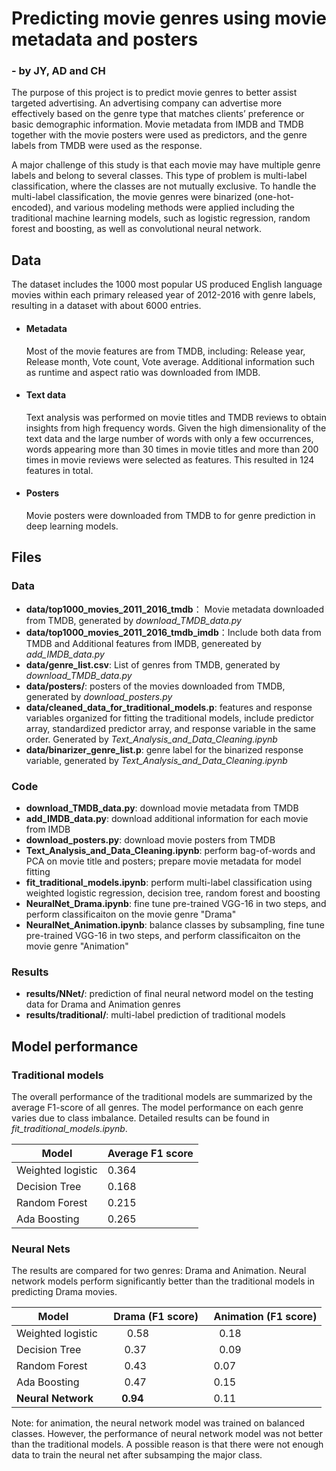 # Predicting movie genres using movie metadata and posters
### - by JY, AD and CH

The purpose of this project is to predict movie genres to better assist targeted advertising. An advertising company can advertise more effectively based on the genre type that matches clients’ preference or basic demographic information. Movie metadata from IMDB and TMDB together with the movie posters were used as predictors, and the genre labels from TMDB were used as the response. 

A major challenge of this study is that each movie may have multiple genre labels and belong to several classes. This type of problem is multi-label classification, where the classes are not mutually exclusive. To handle the multi-label classification, the movie genres were binarized (one-hot-encoded), and various modeling methods were applied including the traditional machine learning models, such as logistic regression, random forest and boosting, as well as convolutional neural network. 

## Data
The dataset includes the 1000 most popular US produced English language movies within each primary released year of 2012-2016 with genre labels, resulting in a dataset with about 6000 entries.

- #### Metadata
    Most of the movie features are from TMDB, including: Release year, Release month, Vote count, Vote average. Additional information such as runtime and aspect ratio was downloaded from IMDB. 
- #### Text data
    Text analysis was performed on movie titles and TMDB reviews to obtain insights from high frequency words. Given the high dimensionality of the text data and the large number of words with only a few occurrences, words appearing more than 30 times in movie titles and more than 200 times in movie reviews were selected as features. This resulted in 124 features in total. 
- #### Posters
    Movie posters were downloaded from TMDB to for genre prediction in deep learning models.


## Files
### Data
- **data/top1000_movies_2011_2016_tmdb**： Movie metadata downloaded from TMDB, generated by *download_TMDB_data.py*
- **data/top1000_movies_2011_2016_tmdb_imdb**：Include both data from TMDB and Additional features from IMDB, genereated by *add_IMDB_data.py*
- **data/genre_list.csv**: List of genres from TMDB, generated by *download_TMDB_data.py*
- **data/posters/**: posters of the movies downloaded from TMDB, generated by *download_posters.py*
- **data/cleaned_data_for_traditional_models.p**: features and response variables organized for fitting the traditional models, include predictor array, standardized predictor array, and response variable in the same order. Generated by *Text_Analysis_and_Data_Cleaning.ipynb*
- **data/binarizer_genre_list.p**: genre label for the binarized response variable, generated by *Text_Analysis_and_Data_Cleaning.ipynb*

### Code
- **download_TMDB_data.py**: download movie metadata from TMDB
- **add_IMDB_data.py**: download additional information for each movie from IMDB
- **download_posters.py**: download movie posters from TMDB
- **Text_Analysis_and_Data_Cleaning.ipynb**: perform bag-of-words and PCA on movie title and posters; prepare movie metadata for model fitting
- **fit_traditional_models.ipynb**: perform multi-label classification using weighted logistic regression, decision tree, random forest and boosting
- **NeuralNet_Drama.ipynb**: fine tune pre-trained VGG-16 in two steps, and perform classificaiton on the movie genre "Drama"
- **NeuralNet_Animation.ipynb**: balance classes by subsampling, fine tune pre-trained VGG-16 in two steps, and perform classificaiton on the movie genre "Animation"

### Results
- **results/NNet/**: prediction of final neural netword model on the testing data for Drama and Animation genres
- **results/traditional/**: multi-label prediction of traditional models

## Model performance
### Traditional models
The overall performance of the traditional models are summarized by the average F1-score of all genres. The model performance on each genre varies due to class imbalance. Detailed results can be found in *fit_traditional_models.ipynb*.

|    Model          |    Average F1 score  |
|-------------------|----------------------|
| Weighted logistic |         0.364        |
| Decision Tree     |         0.168        |
| Random Forest     |         0.215        |
| Ada Boosting      |         0.265        |


### Neural Nets
The results are compared for two genres: Drama and Animation. Neural network models perform significantly better than the traditional models in predicting Drama movies.  

|       Model       |    Drama (F1 score)  |   Animation (F1 score) |
|-------------------|----------------------|------------------------|
| Weighted logistic |        0.58          |         0.18           |
| Decision Tree     |        0.37          |         0.09           |
| Random Forest     |        0.43          |         0.07           |
| Ada Boosting      |        0.47          |         0.15           |
| **Neural Network**|      **0.94**        |         0.11           |

Note: for animation, the neural network model was trained on balanced classes. However, the performance of neural network model was not better than the traditional models. A possible reason is that there were not enough data to train the neural net after subsamping the major class. 


